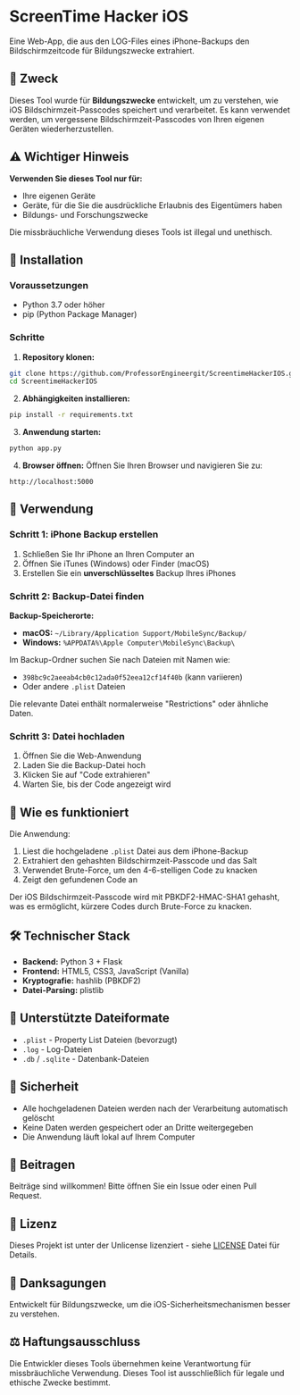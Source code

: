 # ScreenTime Hacker iOS

Eine Web-App, die aus den LOG-Files eines iPhone-Backups den Bildschirmzeitcode für Bildungszwecke extrahiert.

## 🎯 Zweck

Dieses Tool wurde für **Bildungszwecke** entwickelt, um zu verstehen, wie iOS Bildschirmzeit-Passcodes speichert und verarbeitet. Es kann verwendet werden, um vergessene Bildschirmzeit-Passcodes von Ihren eigenen Geräten wiederherzustellen.

## ⚠️ Wichtiger Hinweis

**Verwenden Sie dieses Tool nur für:**
- Ihre eigenen Geräte
- Geräte, für die Sie die ausdrückliche Erlaubnis des Eigentümers haben
- Bildungs- und Forschungszwecke

Die missbräuchliche Verwendung dieses Tools ist illegal und unethisch.

## 🚀 Installation

### Voraussetzungen
- Python 3.7 oder höher
- pip (Python Package Manager)

### Schritte

1. **Repository klonen:**
```bash
git clone https://github.com/ProfessorEngineergit/ScreentimeHackerIOS.git
cd ScreentimeHackerIOS
```

2. **Abhängigkeiten installieren:**
```bash
pip install -r requirements.txt
```

3. **Anwendung starten:**
```bash
python app.py
```

4. **Browser öffnen:**
Öffnen Sie Ihren Browser und navigieren Sie zu:
```
http://localhost:5000
```

## 📱 Verwendung

### Schritt 1: iPhone Backup erstellen

1. Schließen Sie Ihr iPhone an Ihren Computer an
2. Öffnen Sie iTunes (Windows) oder Finder (macOS)
3. Erstellen Sie ein **unverschlüsseltes** Backup Ihres iPhones

### Schritt 2: Backup-Datei finden

**Backup-Speicherorte:**

- **macOS:** `~/Library/Application Support/MobileSync/Backup/`
- **Windows:** `%APPDATA%\Apple Computer\MobileSync\Backup\`

Im Backup-Ordner suchen Sie nach Dateien mit Namen wie:
- `398bc9c2aeeab4cb0c12ada0f52eea12cf14f40b` (kann variieren)
- Oder andere `.plist` Dateien

Die relevante Datei enthält normalerweise "Restrictions" oder ähnliche Daten.

### Schritt 3: Datei hochladen

1. Öffnen Sie die Web-Anwendung
2. Laden Sie die Backup-Datei hoch
3. Klicken Sie auf "Code extrahieren"
4. Warten Sie, bis der Code angezeigt wird

## 🔧 Wie es funktioniert

Die Anwendung:
1. Liest die hochgeladene `.plist` Datei aus dem iPhone-Backup
2. Extrahiert den gehashten Bildschirmzeit-Passcode und das Salt
3. Verwendet Brute-Force, um den 4-6-stelligen Code zu knacken
4. Zeigt den gefundenen Code an

Der iOS Bildschirmzeit-Passcode wird mit PBKDF2-HMAC-SHA1 gehasht, was es ermöglicht, kürzere Codes durch Brute-Force zu knacken.

## 🛠️ Technischer Stack

- **Backend:** Python 3 + Flask
- **Frontend:** HTML5, CSS3, JavaScript (Vanilla)
- **Kryptografie:** hashlib (PBKDF2)
- **Datei-Parsing:** plistlib

## 📝 Unterstützte Dateiformate

- `.plist` - Property List Dateien (bevorzugt)
- `.log` - Log-Dateien
- `.db` / `.sqlite` - Datenbank-Dateien

## 🔐 Sicherheit

- Alle hochgeladenen Dateien werden nach der Verarbeitung automatisch gelöscht
- Keine Daten werden gespeichert oder an Dritte weitergegeben
- Die Anwendung läuft lokal auf Ihrem Computer

## 🤝 Beitragen

Beiträge sind willkommen! Bitte öffnen Sie ein Issue oder einen Pull Request.

## 📄 Lizenz

Dieses Projekt ist unter der Unlicense lizenziert - siehe [LICENSE](LICENSE) Datei für Details.

## 🙏 Danksagungen

Entwickelt für Bildungszwecke, um die iOS-Sicherheitsmechanismen besser zu verstehen.

## ⚖️ Haftungsausschluss

Die Entwickler dieses Tools übernehmen keine Verantwortung für missbräuchliche Verwendung. 
Dieses Tool ist ausschließlich für legale und ethische Zwecke bestimmt.